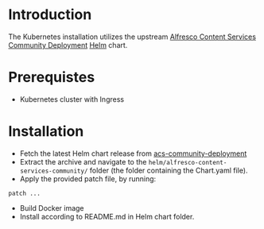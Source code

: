 # Introduction
The Kubernetes installation utilizes the upstream [Alfresco Content Services Community Deployment](https://github.com/Alfresco/acs-community-deployment) [Helm](https://helm.sh/) chart.

# Prerequistes
* Kubernetes cluster with Ingress

# Installation
* Fetch the latest Helm chart release from [acs-community-deployment](https://github.com/Alfresco/acs-community-deployment/releases/latest)
* Extract the archive and navigate to the `helm/alfresco-content-services-community/` folder (the folder containing the Chart.yaml file).
* Apply the provided patch file, by running:
```
patch ...
```
* Build Docker image
* Install according to README.md in Helm chart folder.



